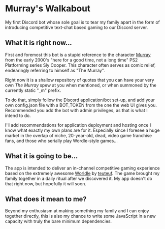 # Murray's Walkabout
My first Discord bot whose sole goal is to tear my family apart in the form of introducing competitive text-chat based gaming to our Discord server.

## What it is right now...
First and foremost this bot is a stupid reference to the character [Murray](https://slycooper.fandom.com/wiki/Murray) from the early 2000's "here for a good time, not a long time" PS2 Platforming series Sly Cooper. This character often serves as comic relief, endearingly referring to himself as "The Murray".

Right now it is a shallow repository of quotes that you can have your very own _The Murray_ spew at you when mentioned, or when summoned by the currently static "_m" prefix.

To do that, simply follow the Discord application/bot set-up, and add your own config.json file with a BOT_TOKEN from the one the web UI gives you. Recommended you add the bot with admin privileges, as that is what I intend to do.

I'll add recommendations for application deployment and hosting once I know what exactly my own plans are for it. 
Especially since I foresee a huge market in the overlap of niche, 20-year-old, dead, video game franchise fans, and those who serially play Wordle-style games...

## What it is going to be...
The app is intended to deliver an in-channel competitive gaming experience based on the extremely awesome [Worldle](https://worldle.teuteuf.fr) by [teuteuf](https://github.com/teuteuf). The game brought my family together in a daily ritual after we discovered it.
My app doesn't do that right now, but hopefully it will soon.

## What does it mean to me?
Beyond my enthusiasm at making something my family and I can enjoy together directly, this is also my chance to write some JavaScript in a new capacity with truly the bare minimum dependencies.